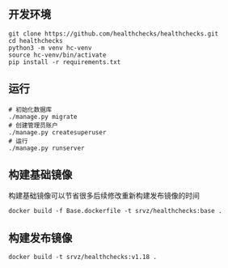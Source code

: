 ## 开发环境
```
git clone https://github.com/healthchecks/healthchecks.git
cd healthchecks
python3 -m venv hc-venv
source hc-venv/bin/activate
pip install -r requirements.txt
```

## 运行
```
# 初始化数据库
./manage.py migrate
# 创建管理员账户
./manage.py createsuperuser
# 运行
./manage.py runserver
```

## 构建基础镜像
构建基础镜像可以节省很多后续修改重新构建发布镜像的时间

```
docker build -f Base.dockerfile -t srvz/healthchecks:base .
```

## 构建发布镜像

```
docker build -t srvz/healthchecks:v1.18 .
```

